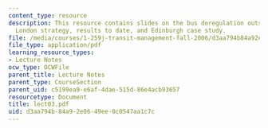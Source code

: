 ```yaml
---
content_type: resource
description: This resource contains slides on the bus deregulation outside London,
  London strategy, results to date, and Edinburgh case study.
file: /media/courses/1-259j-transit-management-fall-2006/d3aa794b84a92e0649ee0c0547aa1c7c_lect03.pdf
file_type: application/pdf
learning_resource_types:
- Lecture Notes
ocw_type: OCWFile
parent_title: Lecture Notes
parent_type: CourseSection
parent_uid: c5199ea9-e6af-4dae-515d-86e4acb93657
resourcetype: Document
title: lect03.pdf
uid: d3aa794b-84a9-2e06-49ee-0c0547aa1c7c
---
```


